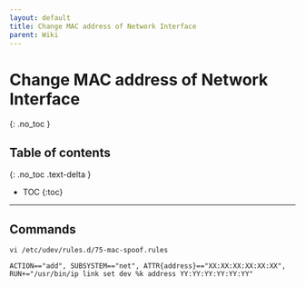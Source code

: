 ```yaml
---
layout: default
title: Change MAC address of Network Interface
parent: Wiki
---
```


# Change MAC address of Network Interface
{: .no_toc }

## Table of contents
{: .no_toc .text-delta }

- TOC
{:toc}

---

## Commands

```
vi /etc/udev/rules.d/75-mac-spoof.rules
```

```
ACTION=="add", SUBSYSTEM=="net", ATTR{address}=="XX:XX:XX:XX:XX:XX", RUN+="/usr/bin/ip link set dev %k address YY:YY:YY:YY:YY:YY"
```
